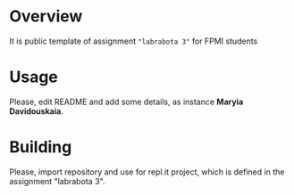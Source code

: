 # Overview

It is public template of assignment `"labrabota 3"` for FPMI students

# Usage

Please, edit README and add some details, as instance **Maryia Davidouskaia**.

# Building

Please, import repository and use for repl.it project, which is defined in the assignment "labrabota 3".

